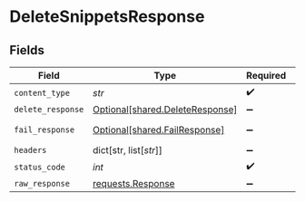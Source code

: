 # DeleteSnippetsResponse


## Fields

| Field                                                                                 | Type                                                                                  | Required                                                                              | Description                                                                           |
| ------------------------------------------------------------------------------------- | ------------------------------------------------------------------------------------- | ------------------------------------------------------------------------------------- | ------------------------------------------------------------------------------------- |
| `content_type`                                                                        | *str*                                                                                 | :heavy_check_mark:                                                                    | N/A                                                                                   |
| `delete_response`                                                                     | [Optional[shared.DeleteResponse]](../../models/shared/deleteresponse.md)              | :heavy_minus_sign:                                                                    | N/A                                                                                   |
| `fail_response`                                                                       | [Optional[shared.FailResponse]](../../models/shared/failresponse.md)                  | :heavy_minus_sign:                                                                    | Bad Request                                                                           |
| `headers`                                                                             | dict[str, list[*str*]]                                                                | :heavy_minus_sign:                                                                    | N/A                                                                                   |
| `status_code`                                                                         | *int*                                                                                 | :heavy_check_mark:                                                                    | N/A                                                                                   |
| `raw_response`                                                                        | [requests.Response](https://requests.readthedocs.io/en/latest/api/#requests.Response) | :heavy_minus_sign:                                                                    | N/A                                                                                   |